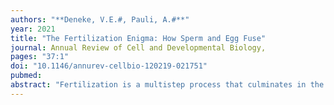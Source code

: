 ```yaml
---
authors: "**Deneke, V.E.#, Pauli, A.#**" 
year: 2021
title: "The Fertilization Enigma: How Sperm and Egg Fuse"
journal: Annual Review of Cell and Developmental Biology,
pages: "37:1"
doi: "10.1146/annurev-cellbio-120219-021751"
pubmed: 
abstract: "Fertilization is a multistep process that culminates in the fusion of sperm and egg, thus marking the beginning of a new organism in sexually reproducing species. Despite its importance for reproduction, the molecular mechanisms that regulate this singular event, particularly sperm–egg fusion, have remained mysterious for many decades. Here, we summarize our current molecular understanding of sperm–egg interaction, focusing mainly on mammalian fertilization. Given the fundamental importance of sperm–egg fusion yet the lack of knowledge of this process in vertebrates, we discuss hallmarks and emerging themes of cell fusion by drawing from well-studied examples such as viral entry, placenta formation, and muscle development. We conclude by identifying open questions and exciting avenues for future studies in gamete fusion."
---
```

